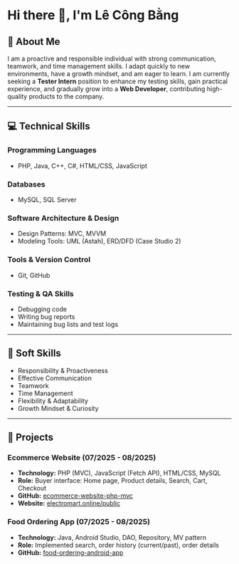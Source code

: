 # Hi there 👋, I'm Lê Công Bằng

## 🔭 About Me
I am a proactive and responsible individual with strong communication, teamwork, and time management skills. I adapt quickly to new environments, have a growth mindset, and am eager to learn. I am currently seeking a **Tester Intern** position to enhance my testing skills, gain practical experience, and gradually grow into a **Web Developer**, contributing high-quality products to the company.

---

## 💻 Technical Skills

### Programming Languages
- PHP, Java, C++, C#, HTML/CSS, JavaScript

### Databases
- MySQL, SQL Server

### Software Architecture & Design
- Design Patterns: MVC, MVVM
- Modeling Tools: UML (Astah), ERD/DFD (Case Studio 2)

### Tools & Version Control
- Git, GitHub

### Testing & QA Skills
- Debugging code
- Writing bug reports
- Maintaining bug lists and test logs

---

## 🌟 Soft Skills
- Responsibility & Proactiveness  
- Effective Communication  
- Teamwork  
- Time Management  
- Flexibility & Adaptability  
- Growth Mindset & Curiosity

---

## 📂 Projects

### Ecommerce Website (07/2025 - 08/2025)
- **Technology:** PHP (MVC), JavaScript (Fetch API), HTML/CSS, MySQL  
- **Role:** Buyer interface: Home page, Product details, Search, Cart, Checkout  
- **GitHub:** [ecommerce-website-php-mvc](https://github.com/congbang04/ecommerce-website-php-mvc)  
- **Website:** [electromart.online/public](https://electromart.online/public)

### Food Ordering App (07/2025 - 08/2025)
- **Technology:** Java, Android Studio, DAO, Repository, MV pattern  
- **Role:** Implemented search, order history (current/past), order details  
- **GitHub:** [food-ordering-android-app](https://github.com/congbang04/food-ordering-android-app)
